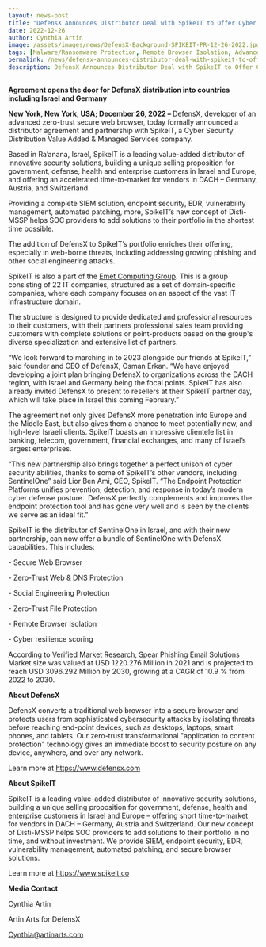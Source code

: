 ```yaml
---
layout: news-post
title: "DefensX Announces Distributor Deal with SpikeIT to Offer Cyber Security Bundle in Europe and Middle East"
date: 2022-12-26
author: Cynthia Artin
image: /assets/images/news/DefensX-Background-SPIKEIT-PR-12-26-2022.jpg
tags: [Malware/Ransomware Protection, Remote Browser Isolation, Advanced URL Protection, File Isolation, SaaS Access Protection]
permalink: /news/defensx-announces-distributor-deal-with-spikeit-to-offer-cyber-security-bundle-in-europe-and-middle-east/
description: DefensX Announces Distributor Deal with SpikeIT to Offer Cyber Security Bundle in Europe and Middle East
---
```



 
 
<p><strong>Agreement opens the door for DefensX distribution into countries including Israel and Germany </strong></p>
 
<p><b>New York, New York, USA; December 26, 2022 –&nbsp;</b>DefensX, developer of an advanced zero-trust secure web browser, today formally announced a distributor agreement and partnership with SpikeIT, a Cyber Security Distribution Value Added &amp; Managed Services company.&nbsp;</p>
<p>Based in Ra’anana, Israel, SpikeIT is a leading value-added distributor of innovative security solutions, building a unique selling proposition for government, defense, health and enterprise customers in Israel and Europe, and offering an accelerated time-to-market for vendors in DACH – Germany, Austria, and Switzerland.</p>
<p>Providing a complete SIEM solution, endpoint security, EDR, vulnerability management, automated patching, more, SpikeIT’s new concept of Disti-MSSP helps SOC providers to add solutions to their portfolio in the shortest time possible.</p>
<p>The addition of DefensX to SpikeIT’s portfolio enriches their offering, especially in web-borne threats, including addressing growing phishing and other social engineering attacks.&nbsp;</p>
<p>SpikeIT is also a part of the&nbsp;<a href="https://www.emet.co.il/">Emet Computing Group</a>. This is a group consisting of 22 IT companies, structured as a set of domain-specific companies, where each company focuses on an aspect of the vast IT infrastructure domain.</p>
<p>The structure is designed to provide dedicated and professional resources to their customers, with their partners professional sales team providing customers with complete solutions or point-products based on the group's diverse specialization and extensive list of partners.</p>
<p>“We look forward to marching in to 2023 alongside our friends at SpikeIT,” said founder and CEO of DefensX, Osman Erkan. “We have enjoyed developing a joint plan bringing DefensX to organizations across the DACH region, with Israel and Germany being the focal points. SpikeIT has also already invited DefensX to present to resellers at their SpikeIT partner day, which will take place in Israel this coming February.”</p>
<p>The agreement not only gives DefensX more penetration into Europe and the Middle East, but also gives them a chance to meet potentially new, and high-level Israeli clients. SpikeIT boasts an impressive clientele list in banking, telecom, government, financial exchanges, and many of Israel’s largest enterprises.&nbsp;</p>
<p>“This new partnership also brings together a perfect unison of cyber security abilities, thanks to some of SpikeIT’s other vendors, including SentinelOne” said Lior Ben Ami, CEO, SpikeIT. “The Endpoint Protection Platforms unifies prevention, detection, and response in today’s modern cyber defense posture. &nbsp;DefensX perfectly complements and improves the endpoint protection tool and has gone very well and is seen by the clients we serve as an ideal fit.”&nbsp;</p>
<p>SpikeIT is the distributor of SentinelOne in Israel, and with their new partnership, can now offer a bundle of SentinelOne with DefensX capabilities. This includes:</p>
<p>- Secure Web Browser</p>
<p>- Zero-Trust Web &amp; DNS Protection</p>
<p>- Social Engineering Protection</p>
<p>- Zero-Trust File Protection</p>
<p>- Remote Browser Isolation</p>
<p>- Cyber resilience scoring</p>
<p>According to&nbsp;<a href="https://www.verifiedmarketresearch.com/product/spear-phishing-email-solution-market/">Verified Market Research</a>, Spear Phishing Email Solutions Market size&nbsp;was valued at USD 1220.276 Million in 2021 and is projected to reach&nbsp;USD 3096.292 Million by 2030, growing at a&nbsp;CAGR of 10.9 % from 2022 to 2030.&nbsp;</p>
<p><b>About DefensX</b><b></b></p>
<p>DefensX converts a traditional web browser into a secure browser and protects users from sophisticated cybersecurity attacks by isolating threats before reaching end-point devices, such as desktops, laptops, smart phones, and tablets. Our zero-trust transformational "application to content protection" technology gives an immediate boost to security posture on any device, anywhere, and over any network.</p>
<p>Learn more at&nbsp;<a href="https://www.defensx.com">https://www.defensx.com</a></p>
<p><b>About SpikeIT</b></p>
<p>SpikeIT is a leading value-added distributor of innovative security solutions, building a unique selling proposition for government, defense, health and enterprise customers in Israel and Europe – offering short time-to-market for vendors in DACH – Germany, Austria and Switzerland. Our new concept of Disti-MSSP helps SOC providers to add solutions to their portfolio in no time, and without investment. We provide SIEM, endpoint security, EDR, vulnerability management, automated patching, and secure browser solutions.&nbsp;</p>
<p>Learn more at&nbsp;<a href="https://www.spikeit.co">https://www.spikeit.co</a></p>
<p><b>Media Contact</b></p>
<p>Cynthia Artin</p>
<p>Artin Arts for DefensX</p>
<p><a href="mailto:Cynthia@artinarts.com">Cynthia@artinarts.com</a></p>
 